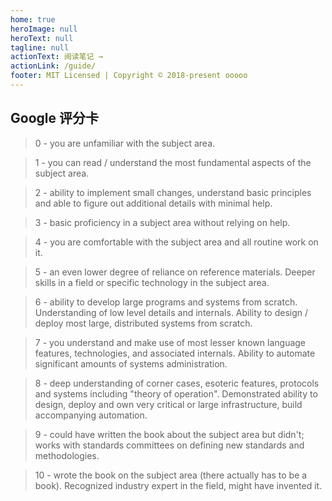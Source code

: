 ```yaml
---
home: true
heroImage: null
heroText: null
tagline: null
actionText: 阅读笔记 →
actionLink: /guide/
footer: MIT Licensed | Copyright © 2018-present ooooo
---
```


## Google 评分卡

> 0 - you are unfamiliar with the subject area.

> 1 - you can read / understand the most fundamental aspects of the subject area.

> 2 - ability to implement small changes, understand basic principles and able to figure out additional details with minimal help.

> 3 - basic proficiency in a subject area without relying on help.

> 4 - you are comfortable with the subject area and all routine work on it.

> 5 - an even lower degree of reliance on reference materials. Deeper skills in a field or specific technology in the subject area.

> 6 - ability to develop large programs and systems from scratch. Understanding of low level details and internals. Ability to design / deploy most large, distributed systems from scratch.

> 7 - you understand and make use of most lesser known language features, technologies, and associated internals. Ability to automate significant amounts of systems administration.

> 8 - deep understanding of corner cases, esoteric features, protocols and systems including "theory of operation". Demonstrated ability to design, deploy and own very critical or large infrastructure, build accompanying automation.

> 9 - could have written the book about the subject area but didn't; works with standards committees on defining new standards and methodologies.

> 10 - wrote the book on the subject area (there actually has to be a book). Recognized industry expert in the field, might have invented it.

